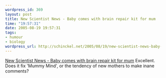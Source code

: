 ```yaml
--- 
wordpress_id: 369
layout: post
title: New Scientist News - Baby comes with brain repair kit for mum
time: "19:57:31"
date: 2005-08-19 19:57:31
tags: 
- humour
- biology
wordpress_url: http://schinckel.net/2005/08/19/new-scientist-news-baby-comes-with-brain-repair-kit-for-mum/
---
```

[New Scientist News - Baby comes with brain repair kit for mum][1] Excellent. Does it fix 'Mummy Mind', or the tendency of new mothers to make inane comments? 

   [1]: http://www.newscientist.com/article.ns?id=mg18725134.300&feedId=online-news_rss20

